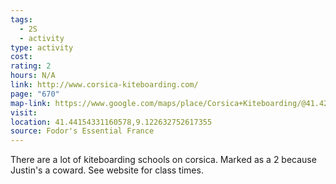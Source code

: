 ```yaml
---
tags:
  - 2S
  - activity
type: activity
cost: 
rating: 2
hours: N/A
link: http://www.corsica-kiteboarding.com/
page: "670"
map-link: https://www.google.com/maps/place/Corsica+Kiteboarding/@41.4230478,9.089966,12.42z/data=!4m13!1m5!2m4!1secole+de+kite+Bonifacio!5m2!5m1!1s2025-01-05!3m6!1s0x12dbd6de167094f3:0xeb2eba025cb212b0!8m2!3d41.4414196!4d9.1225952!15sChdlY29sZSBkZSBraXRlIEJvbmlmYWNpb1oZIhdlY29sZSBkZSBraXRlIGJvbmlmYWNpb5IBC3N1cmZfc2Nob29s4AEA!16s%2Fg%2F11fxrkvyq9?entry=ttu&g_ep=EgoyMDI0MTAwOC4wIKXMDSoASAFQAw%3D%3D
visit: 
location: 41.44154331160578,9.122632752617355
source: Fodor's Essential France
---
```

There are a lot of kiteboarding schools on corsica. Marked as a 2 because Justin's a coward. See website for class times.